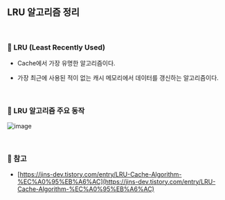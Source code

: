 ## LRU 알고리즘 정리

<br>

### :book: LRU (Least Recently Used)

- Cache에서 가장 유명한 알고리즘이다.

- 가장 최근에 사용된 적이 없는 캐시 메모리에서 데이터를 갱신하는 알고리즘이다.

<br>

### :book: LRU 알고리즘 주요 동작

![image](https://user-images.githubusercontent.com/23515771/80915599-50e0be80-8d8e-11ea-9ed1-3df09cc7ec36.png)

<br>

### :bookmark: 참고

- [https://jins-dev.tistory.com/entry/LRU-Cache-Algorithm-%EC%A0%95%EB%A6%AC](https://jins-dev.tistory.com/entry/LRU-Cache-Algorithm-%EC%A0%95%EB%A6%AC)
